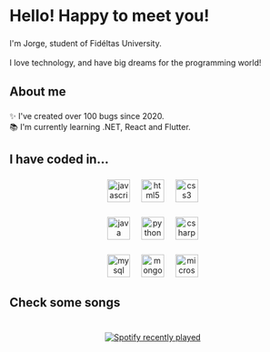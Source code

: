 <h1 align="left">Hello! Happy to meet you!</h1>

###

<p align="left">I'm Jorge, student of Fidéltas University.<br><br>I love technology, and have big dreams for the programming world!</p>

###

<h2 align="left">About me</h2>

###

<p align="left">✨ I've created over 100 bugs since 2020.<br>📚 I'm currently learning .NET, React and Flutter.</p>

###

<h2 align="left">I have coded in...</h2>

###

<div align="center">
  <img src="https://cdn.jsdelivr.net/gh/devicons/devicon/icons/javascript/javascript-original.svg" height="40" alt="javascript logo"  />
  <img width="12" />
  <img src="https://cdn.jsdelivr.net/gh/devicons/devicon/icons/html5/html5-original.svg" height="40" alt="html5 logo"  />
  <img width="12" />
  <img src="https://cdn.jsdelivr.net/gh/devicons/devicon/icons/css3/css3-original.svg" height="40" alt="css3 logo"  />
</div>

###

<div align="center">
  <img src="https://cdn.jsdelivr.net/gh/devicons/devicon/icons/java/java-original.svg" height="40" alt="java logo"  />
  <img width="12" />
  <img src="https://cdn.jsdelivr.net/gh/devicons/devicon/icons/python/python-original.svg" height="40" alt="python logo"  />
  <img width="12" />
  <img src="https://cdn.jsdelivr.net/gh/devicons/devicon/icons/csharp/csharp-original.svg" height="40" alt="csharp logo"  />
</div>

###

<div align="center">
  <img src="https://cdn.jsdelivr.net/gh/devicons/devicon/icons/mysql/mysql-original.svg" height="40" alt="mysql logo"  />
  <img width="12" />
  <img src="https://cdn.jsdelivr.net/gh/devicons/devicon/icons/mongodb/mongodb-original.svg" height="40" alt="mongodb logo"  />
  <img width="12" />
  <img src="https://cdn.jsdelivr.net/gh/devicons/devicon/icons/microsoftsqlserver/microsoftsqlserver-plain.svg" height="40" alt="microsoftsqlserver logo"  />
</div>

###

<h2 align="left">Check some songs</h2>

###

<br clear="both">

<div align="center">
  <a href="https://open.spotify.com/user/jorgegamer64-cr">
    <img src="https://spotify-recently-played-readme.vercel.app/api?user=jorgegamer64-cr&count=5&unique=true" alt="Spotify recently played"  />
  </a>
</div>

###
